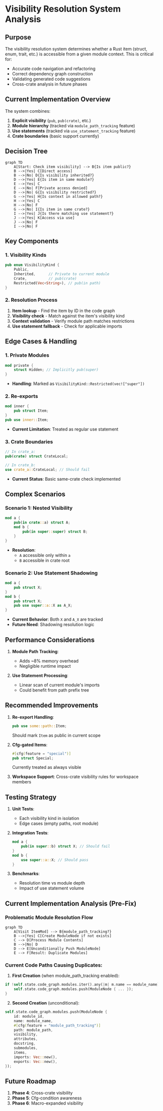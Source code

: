 # Visibility Resolution System Analysis

## Purpose
The visibility resolution system determines whether a Rust item (struct, enum, trait, etc.) is accessible from a given module context. This is critical for:
- Accurate code navigation and refactoring
- Correct dependency graph construction
- Validating generated code suggestions
- Cross-crate analysis in future phases

## Current Implementation Overview
The system combines:
1. **Explicit visibility** (`pub`, `pub(crate)`, etc.)
2. **Module hierarchy** (tracked via `module_path_tracking` feature)
3. **Use statements** (tracked via `use_statement_tracking` feature)
4. **Crate boundaries** (basic support currently)

## Decision Tree
```mermaid
graph TD
    A[Start: Check item visibility] --> B{Is item public?}
    B -->|Yes| C[Direct access]
    B -->|No| D{Is visibility inherited?}
    D -->|Yes| E{Is item in same module?}
    E -->|Yes| C
    E -->|No| F[Private access denied]
    D -->|No| G{Is visibility restricted?}
    G -->|Yes| H{Is context in allowed path?}
    H -->|Yes| C
    H -->|No| F
    G -->|No| I{Is item in same crate?}
    I -->|Yes| J{Is there matching use statement?}
    J -->|Yes| K[Access via use]
    J -->|No| F
    I -->|No| F
```

## Key Components

### 1. Visibility Kinds
```rust
pub enum VisibilityKind {
    Public,
    Inherited,      // Private to current module
    Crate,          // pub(crate)
    Restricted(Vec<String>), // pub(in path)
}
```

### 2. Resolution Process
1. **Item lookup** - Find the item by ID in the code graph
2. **Visibility check** - Match against the item's visibility kind
3. **Context validation** - Verify module path matches restrictions
4. **Use statement fallback** - Check for applicable imports

## Edge Cases & Handling

### 1. Private Modules
```rust
mod private {
    struct Hidden; // Implicitly pub(super)
}
```
- **Handling**: Marked as `VisibilityKind::Restricted(vec!["super"])`

### 2. Re-exports
```rust
mod inner {
    pub struct Item;
}
pub use inner::Item;
```
- **Current Limitation**: Treated as regular use statement

### 3. Crate Boundaries
```rust
// In crate_a:
pub(crate) struct CrateLocal;

// In crate_b:
use crate_a::CrateLocal; // Should fail
```
- **Current Status**: Basic same-crate check implemented

## Complex Scenarios

### Scenario 1: Nested Visibility
```rust
mod a {
    pub(in crate::a) struct A;
    mod b {
        pub(in super::super) struct B;
    }
}
```
- **Resolution**:
  - `A` accessible only within `a`
  - `B` accessible in crate root

### Scenario 2: Use Statement Shadowing
```rust
mod a {
    pub struct X;
}
mod b {
    pub struct X;
    pub use super::a::X as A_X;
}
```
- **Current Behavior**: Both `X` and `A_X` are tracked
- **Future Need**: Shadowing resolution logic

## Performance Considerations

1. **Module Path Tracking**:
   - Adds ~8% memory overhead
   - Negligible runtime impact

2. **Use Statement Processing**:
   - Linear scan of current module's imports
   - Could benefit from path prefix tree

## Recommended Improvements

1. **Re-export Handling**:
   ```rust
   pub use some::path::Item;
   ```
   Should mark `Item` as public in current scope

2. **Cfg-gated Items**:
   ```rust
   #[cfg(feature = "special")]
   pub struct Special;
   ```
   Currently treated as always visible

3. **Workspace Support**:
   Cross-crate visibility rules for workspace members

## Testing Strategy

1. **Unit Tests**:
   - Each visibility kind in isolation
   - Edge cases (empty paths, root module)

2. **Integration Tests**:
   ```rust
   mod a {
       pub(in super::b) struct X; // Should fail
   }
   mod b {
       use super::a::X; // Should pass
   }
   ```

3. **Benchmarks**:
   - Resolution time vs module depth
   - Impact of use statement volume

## Current Implementation Analysis (Pre-Fix)

### Problematic Module Resolution Flow
```mermaid
graph TD
    A[Visit ItemMod] --> B{module_path_tracking?}
    B -->|Yes| C[Create ModuleNode if not exists]
    C --> D[Process Module Contents]
    B -->|No| D
    D --> E[Unconditionally Push ModuleNode]
    E --> F[Result: Duplicate Modules]
```

### Current Code Paths Causing Duplicates:
1. **First Creation** (when module_path_tracking enabled):
```rust
if !self.state.code_graph.modules.iter().any(|m| m.name == module_name) {
    self.state.code_graph.modules.push(ModuleNode { ... });
}
```

2. **Second Creation** (unconditional):
```rust
self.state.code_graph.modules.push(ModuleNode {
    id: module_id,
    name: module_name,
    #[cfg(feature = "module_path_tracking")]
    path: module_path,
    visibility,
    attributes,
    docstring,
    submodules,
    items,
    imports: Vec::new(),
    exports: Vec::new(),
});
```

## Future Roadmap

1. **Phase 4**: Cross-crate visibility
2. **Phase 5**: Cfg-condition awareness
3. **Phase 6**: Macro-expanded visibility
